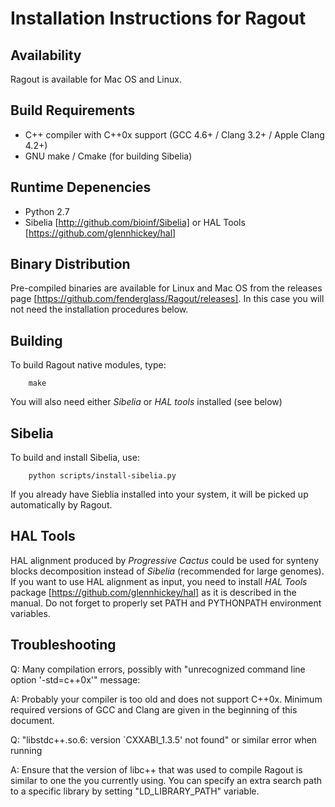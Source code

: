 Installation Instructions for Ragout
====================================

Availability
------------
Ragout is available for Mac OS and Linux.


Build Requirements
------------------
* C++ compiler with C++0x support (GCC 4.6+ / Clang 3.2+ / Apple Clang 4.2+)
* GNU make / Cmake (for building Sibelia)


Runtime Depenencies
-------------------

* Python 2.7
* Sibelia [http://github.com/bioinf/Sibelia] or HAL Tools [https://github.com/glennhickey/hal]


Binary Distribution
-------------------

Pre-compiled binaries are available for Linux and Mac OS from 
the releases page [https://github.com/fenderglass/Ragout/releases].
In this case you will not need the installation procedures below.


Building
--------

To build Ragout native modules, type:
    
        make

You will also need either *Sibelia* or *HAL tools* installed (see below)


Sibelia
-------

To build and install Sibelia, use:

        python scripts/install-sibelia.py

If you already have Sieblia installed into your system, it will
be picked up automatically by Ragout.


HAL Tools
---------

HAL alignment produced by *Progressive Cactus* could be used for synteny 
blocks decomposition instead of *Sibelia* (recommended for large genomes). 
If you want to use HAL alignment as input,
you need to install *HAL Tools* package [https://github.com/glennhickey/hal]
as it is described in the manual. Do not forget to properly set PATH and PYTHONPATH
environment variables.


Troubleshooting
---------------

Q: Many compilation errors, possibly with 
"unrecognized command line option '-std=c++0x'" message:

A: Probably your compiler is too old and does not support C++0x. Minimum required
versions of GCC and Clang are given in the beginning of this document.


Q: "libstdc++.so.6: version `CXXABI_1.3.5' not found" or similar error when running

A: Ensure that the version of libc++ that was used to compile Ragout is similar
to one the you currently using. You can specify an extra search path
to a specific library by setting "LD_LIBRARY_PATH" variable.
